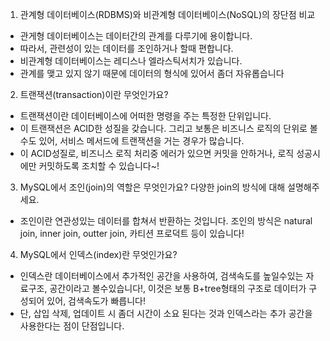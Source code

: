 1. 관계형 데이터베이스(RDBMS)와 비관계형 데이터베이스(NoSQL)의 장단점 비교

- 관게형 데이터베이스는 데이터간의 관계를 다루기에 용이합니다.
- 따라서, 관련성이 있는 데이터를 조인하거나 할때 편합니다.
- 비관계형 데이터베이스는 레디스나 엘라스틱서치가 있습니다. 
- 관계를 맺고 있지 않기 때문에 데이터의 형식에 있어서 좀더 자유롭습니다

2. 트랜잭션(transaction)이란 무엇인가요?

- 트랜잭션이란 데이터베이스에 어떠한 명령을 주는 특정한 단위입니다.
- 이 트랜잭션은 ACID한 성질을 갖습니다. 그리고 보통은 비즈니스 로직의 단위로 볼수도 있어, 서비스 메서드에 트랜잭션을 거는 경우가 많습니다.
- 이 ACID성질로, 비즈니스 로직 처리중 에러가 있으면 커밋을 안하거나, 로직 성공시에만 커밋하도록 조치할 수 있습니다~!

3. MySQL에서 조인(join)의 역할은 무엇인가요? 다양한 join의 방식에 대해 설명해주세요.

- 조인이란 연관성있는 데이터를 합쳐서 반환하는 것입니다. 조인의 방식은 natural join, inner join, outter join, 카티션 프로덕트 등이 있습니다!

4. MySQL에서 인덱스(index)란 무엇인가요?

- 인덱스란 데이터베이스에서 추가적인 공간을 사용하여, 검색속도를 높일수있는 자료구조, 공간이라고 볼수있습니다!, 이것은 보통 B+tree형태의 구조로 데이터가 구성되어 있어, 검색속도가 빠릅니다!
- 단, 삽입 삭제, 업데이트 시 좀더 시간이 소요 된다는 것과 인덱스라는 추가 공간을 사용한다는 점이 단점입니다.
